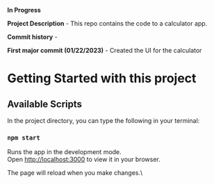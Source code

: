 **In Progress**

**Project Description** - This repo contains the code to a calculator app.

**Commit history** - 

**First major commit (01/22/2023)** - Created the UI for the calculator

# Getting Started with this project

## Available Scripts

In the project directory, you can type the following in your terminal:

### `npm start`

Runs the app in the development mode.\
Open [http://localhost:3000](http://localhost:3000) to view it in your browser.

The page will reload when you make changes.\


